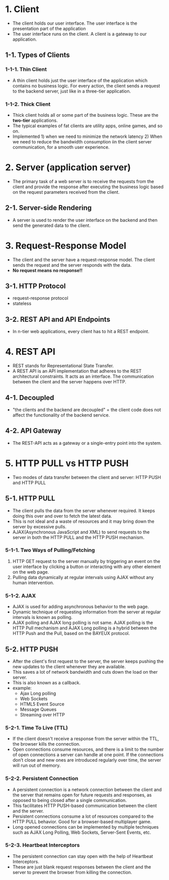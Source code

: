 # 1. Client
- The client holds our user interface. The user interface is the presentation part of the application
- The user interface runs on the client. A client is a gateway to our application.

## 1-1. Types of Clients
### 1-1-1. Thin Client
- A thin client holds just the user interface of the application which contains no business logic. For every action, the client sends a request to the backend server, just like in a three-tier application.
### 1-1-2. Thick Client
- Thick client holds all or some part of the business logic. These are the **two-tier** applications.
- The typical examples of fat clients are utility apps, online games, and so on.
- Implemented 1) when we need to minimize the network latency 2) When we need to reduce the bandwidth consumption iin the client server communication, for a smooth user experience.

# 2. Server (application server)
- The primary task of a web server is to receive the requests from the client and provide the response after executing the business logic based on the request parameters received from the client.

## 2-1. Server-side Rendering
-  A server is used to render the user interface on the backend and then send the generated data to the client. 

# 3. Request-Response Model
- The client and the server have a request-response model. The client sends the request and the server responds with the data.
- **No request means no response!!**

## 3-1. HTTP Protocol
- request-response protocol
- stateless

## 3-2. REST API and API Endpoints
- In n-tier web applications, every client has to hit a REST endpoint.


# 4. REST API
- REST stands for Representational State Transfer.
- A REST API is an API implementation that adheres to the REST architectural constraints. It acts as an interface. The communication between the client and the server happens over HTTP. 

## 4-1. Decoupled
- "the clients and the backend are decoupled" = the client code does not affect the functionality of the backend service.

## 4-2. API Gateway
- The REST-API acts as a gateway or a single-entry point into the system.

# 5. HTTP PULL vs HTTP PUSH
- Two modes of data transfer between the client and server: HTTP PUSH and HTTP PULL

## 5-1. HTTP PULL
- The client pulls the data from the server whenever required. It keeps doing this over and over to fetch the latest data.
- This is not ideal and a waste of resources and it may bring down the server by excessive pulls.
- AJAX(Asynchronous JavaScript and XML) to send requests to the server in both the HTTP PULL and the HTTP PUSH mechanism.

### 5-1-1. Two Ways of Pulling/Fetching 
1) HTTP GET request to the server manually by triggering an event on the user interface by clicking a button or interacting with any other element on the web page.
2) Pulling data dynamically at regular intervals using AJAX without any human intervention.

### 5-1-2. AJAX
- AJAX is used for adding asynchronous behavior to the web page.
- Dynamic technique of requesting information from the server at regular intervals is known as polling.
- AJAX polling and AJAX long polling is not same. AJAX polling is the HTTP Pull mechanism and AJAX Long polling is a hybrid between the HTTP Push and the Pull, based on the BAYEUX protocol.

## 5-2. HTTP PUSH
- After the client's first request to the server, the server keeps pushing the new updates to the client whenever they are available.
- This saves a lot of network bandwidth and cuts down the load on ther server.
- This is also known as a callback.
- example:
    - Ajax Long polling
    - Web Sockets
    - HTML5 Event Source
    - Message Queues
    - Streaming over HTTP

### 5-2-1. Time To Live (TTL)
- If the client doesn't receive a response from the server within the TTL, the browser kills the connection.
- Open connections consume resources, and there is a limit to the number of open connections a server can handle at one point. If the connections don’t close and new ones are introduced regularly over time, the server will run out of memory.

### 5-2-2. Persistent Connection
- A persistent connection is a network connection between the client and the server that remains open for future requests and responses, as opposed to being closed after a single communication.
- This facilitates HTTP PUSH-based communication between the client and the server.
- Persistent connections consume a lot of resources compared to the HTTP PULL behavior. Good for a browser-based multiplayer game. 
- Long opened connections can be implemented by multiple techniques such as AJAX Long Polling, Web Sockets, Server-Sent Events, etc.

### 5-2-3. Heartbeat Interceptors
- The persistent connection can stay open with the help of Heartbeat Interceptors.
- These are just blank request responses between the client and the server to prevent the browser from killing the connection.
